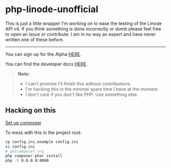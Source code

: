 php-linode-unofficial
===================


This is just a little wrapper I'm working on to ease the testing of the Linode API v4. If
you think something is done incorrectly or dumb please feel free to open an issue or
contribute. I am in no way an expert and have never written one of these before.

----------

You can sign up for the Alpha [HERE](https://alpha.linode.com/).

You can find the developer docs [HERE](https://developers.linode.com/).


> **Note:**

> - I can't promise I'll finish this without contributions.
> - I'm hacking this in the minimal spare time I have at the moment.
> - I don't care if you don't like PHP. Use something else.

Hacking on this
-------

[Set up composer](https://getcomposer.org/doc/01-basic-usage.md)

To mess with this in the project root:

```bash
cp config.ini.example config.ini
vi config.ini
# getcomposer.org
php composer.phar install
php -S 0.0.0.0:8080
```
